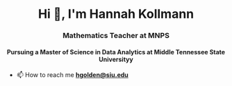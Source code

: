 <h1 align="center">Hi 👋, I'm Hannah Kollmann</h1>
<h3 align="center">Mathematics Teacher at MNPS</h3>
<h4 align="center"> Pursuing a Master of Science in Data Analytics at Middle Tennessee State Universityy</h4>

- 📫 How to reach me **hgolden@siu.edu**
